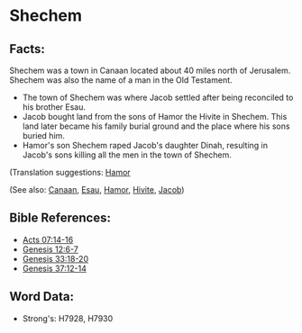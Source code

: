 # Shechem #

## Facts: ##

Shechem was a town in Canaan located about 40 miles north of Jerusalem. Shechem was also the name of a man in the Old Testament.

* The town of Shechem was where Jacob settled after being reconciled to his brother Esau.
* Jacob bought land from the sons of Hamor the Hivite in Shechem. This land later became his family burial ground and the place where his sons buried him.
* Hamor's son Shechem raped Jacob's daughter Dinah, resulting in Jacob's sons killing all the men in the town of Shechem.

(Translation suggestions: [Hamor](../names/hamor.md)

(See also: [Canaan](../names/canaan.md), [Esau](../names/esau.md), [Hamor](../names/hamor.md), [Hivite](../names/hivite.md), [Jacob](../names/jacob.md))

## Bible References: ##

* [Acts 07:14-16](rc://en/tn/help/act/07/14)
* [Genesis 12:6-7](rc://en/tn/help/gen/12/06)
* [Genesis 33:18-20](rc://en/tn/help/gen/33/18)
* [Genesis 37:12-14](rc://en/tn/help/gen/37/12)

## Word Data: ##

* Strong's: H7928, H7930
